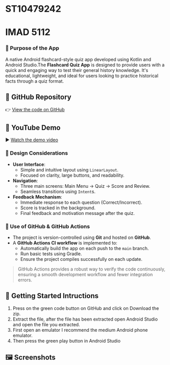 # ST10479242
# IMAD 5112

### 🧠 Purpose of the App
A native Android flashcard-style quiz app developed using Kotlin and Android Studio.The **Flashcard Quiz App** is designed to provide users with a quick and engaging way to test their general history knowledge. It's educational, lightweight, and ideal for users looking to practice historical facts through a quiz format.

## 🔗 GitHub Repository

👉 [View the code on GitHub]((https://github.com/ST10479242/MyIMADProject2))

## 🎥 YouTube Demo

▶️ [Watch the demo video]((https://youtu.be/VjidIzoc9Qo))

### 🎨 Design Considerations
- **User Interface**: 
  - Simple and intuitive layout using `LinearLayout`.
  - Focused on clarity, large buttons, and readability.
- **Navigation**: 
  - Three main screens: Main Menu → Quiz → Score and Review.
  - Seamless transitions using `Intent`s.
- **Feedback Mechanism**: 
  - Immediate response to each question (Correct/Incorrect).
  - Score is tracked in the background.
  - Final feedback and motivation message after the quiz.

### 🧰 Use of GitHub & GitHub Actions

- The project is version-controlled using **Git** and hosted on **GitHub**.
- A **GitHub Actions CI workflow** is implemented to:
  - Automatically build the app on each push to the `main` branch.
  - Run basic tests using Gradle.
  - Ensure the project compiles successfully on each update.
> GitHub Actions provides a robust way to verify the code continuously, ensuring a smooth development workflow and fewer integration errors.

## 🚀 Getting Started Intructions
  1. Press on the green code button on GitHub and click on Download the zip.
  2. Extract the file, after the file has been extracted open Android Studio and open the file you extracted.
  3. First open an emulator I recommend the medium Android phone emulator.
  4. Then press the green play button in Android Studio

## 🖼 Screenshots
